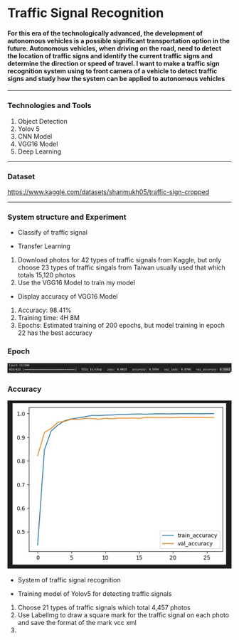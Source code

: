 # Traffic Signal Recognition

#### For this era of the technologically advanced, the development of autonomous vehicles is a possible significant transportation option in the future. Autonomous vehicles, when driving on the road, need to detect the location of traffic signs and identify the current traffic signs and determine the direction or speed of travel. I want to make a traffic sign recognition system using to front camera of a vehicle to detect traffic signs and study how the system can be applied to autonomous vehicles
___
### Technologies and Tools
1. Object Detection
2. Yolov 5
3. CNN Model
4. VGG16 Model
5. Deep Learning
___
### Dataset
<https://www.kaggle.com/datasets/shanmukh05/traffic-sign-cropped>
___
### System structure and Experiment
* Classify of traffic signal
+ Transfer Learning
1. Download photos for 42 types of traffic signals from Kaggle, but only choose 23 types of traffic singals from Taiwan usually used that which totals 15,120 photos
2. Use the VGG16 Model to train my model

* Display accuracy of VGG16 Model
1. Accuracy: 98.41%
2. Training time: 4H 8M
3. Epochs: Estimated training of 200 epochs, but model training in  epoch 22 has the best accuracy
### Epoch
![](https://github.com/calvink11/my_project/blob/master/Traffic_Sign/attactment/attactment1.jpg?raw=true)
### Accuracy
![](https://github.com/calvink11/my_project/blob/master/Traffic_Sign/attactment/attactment2.jpg?raw=true)

* System of traffic signal recognition
+ Training model of Yolov5 for detecting traffic signals
1. Choose 21 types of traffic signals which total 4,457 photos
2. Use LabelImg to draw a square mark for the traffic signal on each photo and save the format of the mark vcc xml
3.  